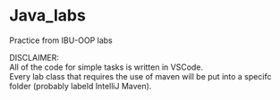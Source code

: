 # Java_labs  
Practice from IBU-OOP labs  

DISCLAIMER:  
All of the code for simple tasks is written in VSCode.  
Every lab class that requires the use of maven will be put into a specifc folder (probably labeld IntelliJ Maven).
